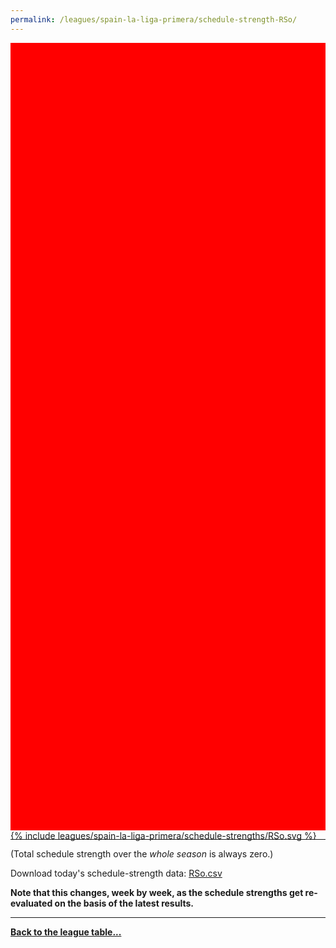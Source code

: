 ```yaml
---
permalink: /leagues/spain-la-liga-primera/schedule-strength-RSo/
---
```


<style>
.svg-wrap {
    background-color:red;
    height:0;
    padding-top:250%; /* 350px/550px */
    position: relative;
}

svg {
    background-color: white;
    height: 100%;
    display:block;
    width: 100%;
    position: absolute;
    top:0;
    left:0;
}
</style>


<div class="svg-wrap">
{% include leagues/spain-la-liga-primera/schedule-strengths/RSo.svg %}
</div>

-----

(Total schedule strength over the *whole season* is always zero.)


Download today's schedule-strength data: [RSo.csv](/assets/leagues/spain-la-liga-primera/2022/schedule-strengths/RSo.csv)

**Note that this changes, week by week, as the schedule strengths get re-evaluated on the
basis of the latest results.**

-----

[**Back to the league table...**](/leagues/spain-la-liga-primera)


